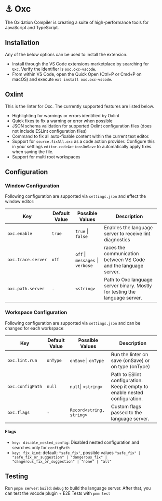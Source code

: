 # ⚓ Oxc

The Oxidation Compiler is creating a suite of high-performance tools for JavaScript and TypeScript.

## Installation

Any of the below options can be used to install the extension.

- Install through the VS Code extensions marketplace by searching for `Oxc`. Verify the identifier is `oxc.oxc-vscode`.
- From within VS Code, open the Quick Open (Ctrl+P or Cmd+P on macOS) and execute `ext install oxc.oxc-vscode`.

## Oxlint

This is the linter for Oxc. The currently supported features are listed below.

- Highlighting for warnings or errors identified by Oxlint
- Quick fixes to fix a warning or error when possible
- JSON schema validation for supported Oxlint configuration files (does not include ESLint configuration files)
- Command to fix all auto-fixable content within the current text editor.
- Support for `source.fixAll.oxc` as a code action provider. Configure this in your settings `editor.codeActionsOnSave`
  to automatically apply fixes when saving the file.
- Support for multi root workspaces

## Configuration

### Window Configuration

Following configuration are supported via `settings.json` and effect the window editor:

| Key                | Default Value | Possible Values                  | Description                                                                 |
| ------------------ | ------------- | -------------------------------- | --------------------------------------------------------------------------- |
| `oxc.enable`       | `true`        | `true` \| `false`                | Enables the language server to receive lint diagnostics                     |
| `oxc.trace.server` | `off`         | `off` \| `messages` \| `verbose` | races the communication between VS Code and the language server.            |
| `oxc.path.server`  | -             | `<string>`                       | Path to Oxc language server binary. Mostly for testing the language server. |

### Workspace Configuration

Following configuration are supported via `settings.json` and can be changed for each workspace:

| Key              | Default Value | Possible Values          | Description                                                                 |
| ---------------- | ------------- | ------------------------ | --------------------------------------------------------------------------- |
| `oxc.lint.run`   | `onType`      | `onSave` \| `onType`     | Run the linter on save (onSave) or on type (onType)                         |
| `oxc.configPath` | `null`        | `null`\| `<string>`      | Path to ESlint configuration. Keep it empty to enable nested configuration. |
| `oxc.flags`      | -             | `Record<string, string>` | Custom flags passed to the language server.                                 |

#### Flags

- `key: disable_nested_config`: Disabled nested configuration and searches only for `configPath`
- `key: fix_kind`: default: `"safe_fix"`, possible values `"safe_fix" | "safe_fix_or_suggestion" | "dangerous_fix" | "dangerous_fix_or_suggestion" | "none" | "all"`

## Testing

Run `pnpm server:build:debug` to build the language server.
After that, you can test the vscode plugin + E2E Tests with `pnm test`
